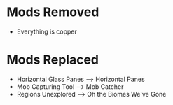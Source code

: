 # Mods Removed
- Everything is copper
# Mods Replaced
- Horizontal Glass Panes --> Horizontal Panes
- Mob Capturing Tool --> Mob Catcher
- Regions Unexplored --> Oh the Biomes We've Gone